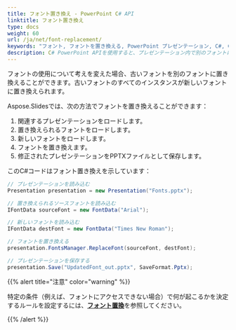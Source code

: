 ```yaml
---
title: フォント置き換え - PowerPoint C# API
linktitle: フォント置き換え
type: docs
weight: 60
url: /ja/net/font-replacement/
keywords: "フォント, フォントを置き換える, PowerPoint プレゼンテーション, C#, Csharp, Aspose.Slides for .NET"
description: C# PowerPoint APIを使用すると、プレゼンテーション内で別のフォントに明示的にフォントを置き換えることができます。
---
```


フォントの使用について考えを変えた場合、古いフォントを別のフォントに置き換えることができます。古いフォントのすべてのインスタンスが新しいフォントに置き換えられます。

Aspose.Slidesでは、次の方法でフォントを置き換えることができます：

1. 関連するプレゼンテーションをロードします。
2. 置き換えられるフォントをロードします。
3. 新しいフォントをロードします。
4. フォントを置き換えます。
5. 修正されたプレゼンテーションをPPTXファイルとして保存します。

このC#コードはフォント置き換えを示しています：

```c#
// プレゼンテーションを読み込む
Presentation presentation = new Presentation("Fonts.pptx");

// 置き換えられるソースフォントを読み込む
IFontData sourceFont = new FontData("Arial");

// 新しいフォントを読み込む
IFontData destFont = new FontData("Times New Roman");

// フォントを置き換える
presentation.FontsManager.ReplaceFont(sourceFont, destFont);

// プレゼンテーションを保存する
presentation.Save("UpdatedFont_out.pptx", SaveFormat.Pptx);
```

{{% alert title="注意" color="warning" %}} 

特定の条件（例えば、フォントにアクセスできない場合）で何が起こるかを決定するルールを設定するには、[**フォント置換**](/slides/ja/net/font-substitution/)を参照してください。

{{% /alert %}}